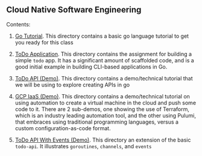 ## Cloud Native Software Engineering

Contents:
1. [Go Tutorial](./gotutorial/).  This directory contains a basic go language tutorial to get you ready for this class

2. [ToDo Application](./todo/).  This directory contains the assignment for building a simple `todo` app.  It has a significant amount of scaffolded code, and is a good initial example in building CLI-based applications in Go.
3. [ToDo API (Demo)](./todo-api/).  This directory contains a demo/technical tutorial that we will be using to explore creating APIs in go
4. [GCP IaaS (Demo)](./infrastructure-automation/).  This directory contains a demo/technical tutorial on using automation to create a virtual machine in the cloud and push some code to it. There are 2 sub-demos, one showing the use of Terraform, which is an industry leading automation tool, and the other using Pulumi, that embraces using traditional programming languages, versus a custom configuration-as-code format.
5. [ToDo API With Events (Demo)](./todo-api-w-events/).  This directory an extension of the basic `todo-api`.  It illustrates `goroutines`, `channels`, and `events`
